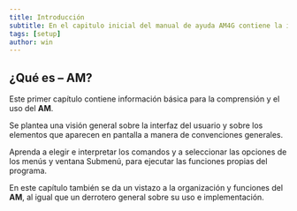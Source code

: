 ```yaml
---
title: Introducción
subtitle: En el capitulo inicial del manual de ayuda AM4G contiene la informacion necesaria para su comprension y manejo adecuado, especificando la funcionalidad de cada una de las partes que lo componen.
tags: [setup]
author: win
---
```


## ¿Qué es – **AM**?

Este primer capítulo contiene información básica para la comprensión y el uso del **AM**.

Se plantea una visión general sobre la interfaz del usuario y sobre los elementos que aparecen en pantalla a manera de convenciones generales.

Aprenda a elegir e interpretar los comandos y a seleccionar las opciones de los menús y ventana Submenú, para ejecutar las funciones propias del programa.

En este capítulo también se da un vistazo a la organización y funciones del **AM**, al igual que un derrotero general sobre su uso e implementación.


